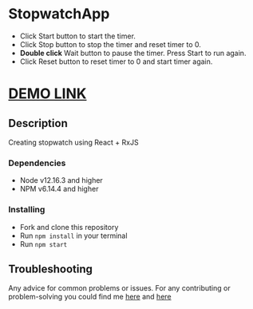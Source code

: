# StopwatchApp
- Click Start button to start the timer.
- Click Stop button to stop the timer and reset timer to 0.
- **Double click** Wait button to pause the timer. Press Start to run again.
- Click Reset button to reset timer to 0 and start timer again. 

# [DEMO LINK](https://yura0seredyuk.github.io/stopwatch-app/)

## Description

Creating stopwatch using React + RxJS 

### Dependencies
* Node v12.16.3 and higher
* NPM v6.14.4 and higher

### Installing
* Fork and clone this repository
* Run `npm install` in your terminal
* Run `npm start`

## Troubleshooting

Any advice for common problems or issues.
For any contributing or problem-solving you could find me [here](https://t.me/YuraSeredyuk) and [here](https://www.linkedin.com/in/yurii-seredyuk-a04502173/)
